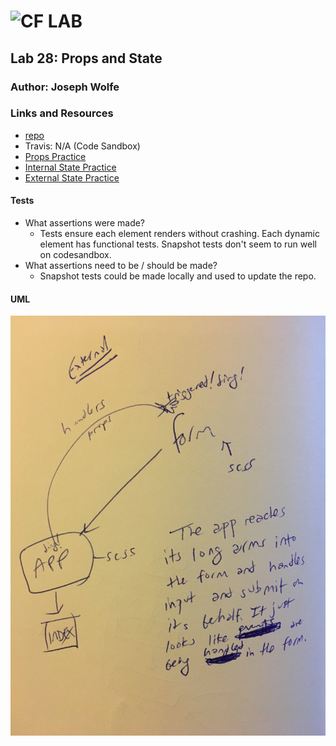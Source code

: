![CF](http://i.imgur.com/7v5ASc8.png) LAB
=================================================

## Lab 28: Props and State

### Author: Joseph Wolfe

### Links and Resources
* [repo](https://github.com/charmedsatyr-401-advanced-javascript/lab-28)
* Travis: N/A (Code Sandbox)
* [Props Practice](https://codesandbox.io/s/7wkron08oq)
* [Internal State Practice](https://codesandbox.io/s/8l4nznl5ql)
* [External State Practice](https://codesandbox.io/s/94w9jrn8qw)

#### Tests
* What assertions were made?
  * Tests ensure each element renders without crashing. Each dynamic element has functional tests. Snapshot tests don't seem to run well on codesandbox.
* What assertions need to be / should be made?
  * Snapshot tests could be made locally and used to update the repo.

#### UML
![UML](assets/uml.jpg)
